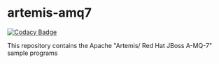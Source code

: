 # artemis-amq7

[![Codacy Badge](https://api.codacy.com/project/badge/Grade/9fede43da2be4b4c90133407c74104b0)](https://app.codacy.com/app/kodtodya/activemq-artemis-examples?utm_source=github.com&utm_medium=referral&utm_content=kodtodya/activemq-artemis-examples&utm_campaign=Badge_Grade_Dashboard)

This repository contains the Apache "Artemis/ Red Hat JBoss A-MQ-7" sample programs
